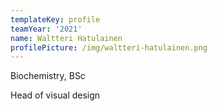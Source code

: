 ```yaml
---
templateKey: profile
teamYear: '2021'
name: Waltteri Hatulainen
profilePicture: /img/waltteri-hatulainen.png
---
```

Biochemistry, BSc

Head of visual design
